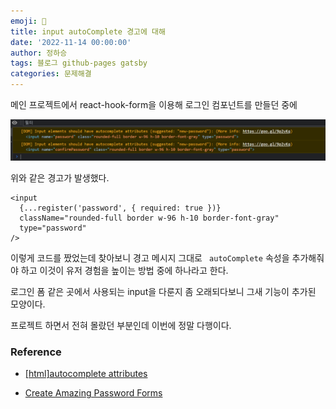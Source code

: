 ```yaml
---
emoji: 🔮
title: input autoComplete 경고에 대해
date: '2022-11-14 00:00:00'
author: 정하승
tags: 블로그 github-pages gatsby
categories: 문제해결
---
```


메인 프로젝트에서 react-hook-form을 이용해 로그인 컴포넌트를 만들던 중에

<img src='../../assets/warningform.png'  />

위와 같은 경고가 발생했다.

```tsx
<input
  {...register('password', { required: true })}
  className="rounded-full border w-96 h-10 border-font-gray"
  type="password"
/>
```

이렇게 코드를 짰었는데 찾아보니 경고 메시지 그대로 ` autoComplete` 속성을 추가해줘야 하고 이것이 유저 경험을 높이는 방법 중에 하나라고 한다.

로그인 폼 같은 곳에서 사용되는 input을 다룬지 좀 오래되다보니 그새 기능이 추가된 모양이다.

프로젝트 하면서 전혀 몰랐던 부분인데 이번에 정말 다행이다.

### Reference

- <a href='https://velog.io/@tjdgus0528/autocomplete-attributes'>[html]autocomplete attributes</a>

- <a href='https://www.chromium.org/developers/design-documents/create-amazing-password-forms/'>Create Amazing Password Forms</a>
